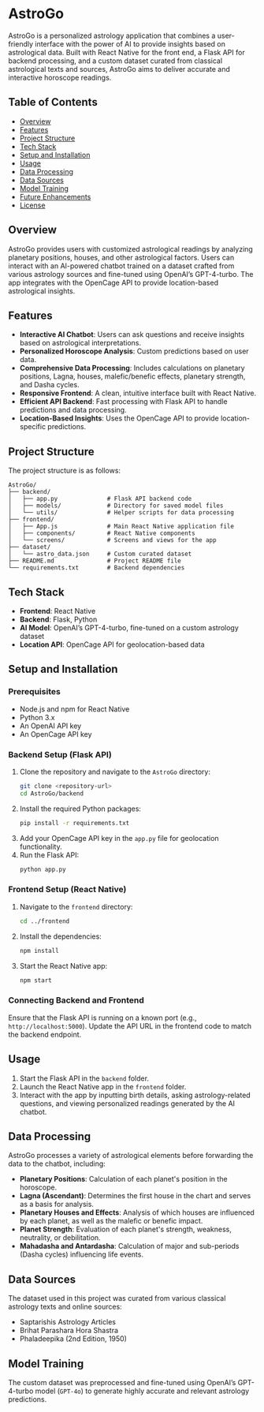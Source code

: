 

# AstroGo

AstroGo is a personalized astrology application that combines a user-friendly interface with the power of AI to provide insights based on astrological data. Built with React Native for the front end, a Flask API for backend processing, and a custom dataset curated from classical astrological texts and sources, AstroGo aims to deliver accurate and interactive horoscope readings.

## Table of Contents
- [Overview](#overview)
- [Features](#features)
- [Project Structure](#project-structure)
- [Tech Stack](#tech-stack)
- [Setup and Installation](#setup-and-installation)
- [Usage](#usage)
- [Data Processing](#data-processing)
- [Data Sources](#data-sources)
- [Model Training](#model-training)
- [Future Enhancements](#future-enhancements)
- [License](#license)

## Overview
AstroGo provides users with customized astrological readings by analyzing planetary positions, houses, and other astrological factors. Users can interact with an AI-powered chatbot trained on a dataset crafted from various astrology sources and fine-tuned using OpenAI’s GPT-4-turbo. The app integrates with the OpenCage API to provide location-based astrological insights.

## Features
- **Interactive AI Chatbot**: Users can ask questions and receive insights based on astrological interpretations.
- **Personalized Horoscope Analysis**: Custom predictions based on user data.
- **Comprehensive Data Processing**: Includes calculations on planetary positions, Lagna, houses, malefic/benefic effects, planetary strength, and Dasha cycles.
- **Responsive Frontend**: A clean, intuitive interface built with React Native.
- **Efficient API Backend**: Fast processing with Flask API to handle predictions and data processing.
- **Location-Based Insights**: Uses the OpenCage API to provide location-specific predictions.

## Project Structure
The project structure is as follows:
```plaintext
AstroGo/
├── backend/
│   ├── app.py              # Flask API backend code
│   ├── models/             # Directory for saved model files
│   └── utils/              # Helper scripts for data processing
├── frontend/
│   ├── App.js              # Main React Native application file
│   ├── components/         # React Native components
│   └── screens/            # Screens and views for the app
├── dataset/
│   └── astro_data.json     # Custom curated dataset
├── README.md               # Project README file
└── requirements.txt        # Backend dependencies
```

## Tech Stack
- **Frontend**: React Native
- **Backend**: Flask, Python
- **AI Model**: OpenAI’s GPT-4-turbo, fine-tuned on a custom astrology dataset
- **Location API**: OpenCage API for geolocation-based data

## Setup and Installation

### Prerequisites
- Node.js and npm for React Native
- Python 3.x
- An OpenAI API key
- An OpenCage API key

### Backend Setup (Flask API)
1. Clone the repository and navigate to the `AstroGo` directory:
   ```bash
   git clone <repository-url>
   cd AstroGo/backend
   ```
2. Install the required Python packages:
   ```bash
   pip install -r requirements.txt
   ```
3. Add your OpenCage API key in the `app.py` file for geolocation functionality.
4. Run the Flask API:
   ```bash
   python app.py
   ```

### Frontend Setup (React Native)
1. Navigate to the `frontend` directory:
   ```bash
   cd ../frontend
   ```
2. Install the dependencies:
   ```bash
   npm install
   ```
3. Start the React Native app:
   ```bash
   npm start
   ```

### Connecting Backend and Frontend
Ensure that the Flask API is running on a known port (e.g., `http://localhost:5000`). Update the API URL in the frontend code to match the backend endpoint.

## Usage
1. Start the Flask API in the `backend` folder.
2. Launch the React Native app in the `frontend` folder.
3. Interact with the app by inputting birth details, asking astrology-related questions, and viewing personalized readings generated by the AI chatbot.

## Data Processing
AstroGo processes a variety of astrological elements before forwarding the data to the chatbot, including:
- **Planetary Positions**: Calculation of each planet's position in the horoscope.
- **Lagna (Ascendant)**: Determines the first house in the chart and serves as a basis for analysis.
- **Planetary Houses and Effects**: Analysis of which houses are influenced by each planet, as well as the malefic or benefic impact.
- **Planet Strength**: Evaluation of each planet's strength, weakness, neutrality, or debilitation.
- **Mahadasha and Antardasha**: Calculation of major and sub-periods (Dasha cycles) influencing life events.

## Data Sources
The dataset used in this project was curated from various classical astrology texts and online sources:
- Saptarishis Astrology Articles
- Brihat Parashara Hora Shastra
- Phaladeepika (2nd Edition, 1950)

## Model Training
The custom dataset was preprocessed and fine-tuned using OpenAI’s GPT-4-turbo model (`GPT-4o`) to generate highly accurate and relevant astrology predictions.


